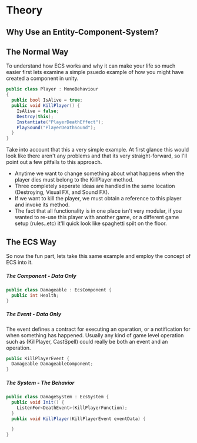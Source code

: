 # Theory
## Why Use an Entity-Component-System?


## The Normal Way
To understand how ECS works and why it can make your life so much easier first lets examine a simple psuedo example of how you might have created a component in unity.

```cs
public class Player : MonoBehaviour
{
  public bool IsAlive = true;
  public void KillPlayer() {
    IsAlive = false;
    Destroy(this);
    Instantiate("PlayerDeathEffect");
    PlaySound("PlayerDeathSound");
  }
}
```
Take into account that this a very simple example.  At first glance this would look like there aren't any problems and that its very straight-forward, so I'll point out a few pitfalls to this approach.

- Anytime we want to change something about what happens when the player dies must belong to the KillPlayer method.
- Three completely seperate ideas are handled in the same location (Destroying, Visual FX, and Sound FX).
- If we want to kill the player, we must obtain a reference to this player and invoke its method.  
- The fact that all functionality is in one place isn't very modular, if you wanted to re-use this player with another game, or a different game setup (rules..etc) it'll quick look like spaghetti spilt on the floor.

## The ECS Way
So now the fun part, lets take this same example and employ the concept of ECS into it.
##### The Component - Data Only
```cs
public class Damageable : EcsComponent {
  public int Health;
}

```
##### The Event - Data Only
The event defines a contract for executing an operation, or a notification for when something has happened. Usually any kind of game level operation such as (KillPlayer, CastSpell) could really be both an event and an operation.

```cs
public KillPlayerEvent {
  Damageable DamageableComponent;
}
```


##### The System - The Behavior
```cs
public class DamageSystem : EcsSystem {
  public void Init() {
    ListenFor<DeathEvent>(KillPlayerFunction);
  }
  public void KillPlayer(KillPlayerEvent eventData) {

  }
}
```
